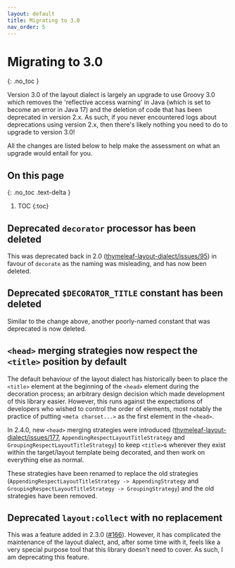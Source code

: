 ```yaml
---
layout: default
title: Migrating to 3.0
nav_order: 5
---
```


Migrating to 3.0
================
{: .no_toc }

Version 3.0 of the layout dialect is largely an upgrade to use Groovy 3.0 which
removes the 'reflective access warning' in Java (which is set to become an error
in Java 17) and the deletion of code that has been deprecated in version 2.x.
As such, if you never encountered logs about deprecations using version 2.x,
then there's likely nothing you need to do to upgrade to version 3.0!

All the changes are listed below to help make the assessment on what an upgrade
would entail for you.

On this page
------------
{: .no_toc .text-delta }

1. TOC
{:toc}


Deprecated `decorator` processor has been deleted
-------------------------------------------------

This was deprecated back in 2.0 ([thymeleaf-layout-dialect/issues/95](https://github.com/ultraq/thymeleaf-layout-dialect/issues/95))
in favour of `decorate` as the naming was misleading, and has now been deleted.


Deprecated `$DECORATOR_TITLE` constant has been deleted
-------------------------------------------------------

Similar to the change above, another poorly-named constant that was deprecated
is now deleted.


`<head>` merging strategies now respect the `<title>` position by default
-------------------------------------------------------------------------

The default behaviour of the layout dialect has historically been to place the
`<title>` element at the beginning of the `<head>` element during the decoration
process; an arbitrary design decision which made development of this library
easier.  However, this runs against the expectations of developers who wished to
control the order of elements, most notably the practice of putting
`<meta charset...>` as the first element in the `<head>`.

In 2.4.0, new `<head>` merging strategies were introduced ([thymeleaf-layout-dialect/issues/177](https://github.com/ultraq/thymeleaf-layout-dialect/issues/177),
`AppendingRespectLayoutTitleStrategy` and `GroupingRespectLayoutTitleStrategy`)
to keep `<title>`s wherever they exist within the target/layout template being
decorated, and then work on everything else as normal.

These strategies have been renamed to replace the old strategies (`AppendingRespectLayoutTitleStrategy
-> AppendingStrategy` and `GroupingRespectLayoutTitleStrategy -> GroupingStrategy`)
and the old strategies have been removed.


Deprecated `layout:collect` with no replacement
-----------------------------------------------

This was a feature added in 2.3.0 ([#166](https://github.com/ultraq/thymeleaf-layout-dialect/pull/166)).
However, it has complicated the maintenance of the layout dialect, and, after
some time with it, feels like a very special purpose tool that this library
doesn't need to cover.  As such, I am deprecating this feature.
